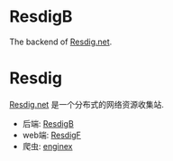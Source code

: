 # ResdigB
The backend of [Resdig.net](https://resdig.net).

# Resdig

[Resdig.net](https://resdig.net) 是一个分布式的网络资源收集站.

 - 后端: [ResdigB](https://github.com/iridesc/ResdigB)
 - web端: [ResdigF](https://github.com/iridesc/ResdigF)
 - 爬虫: [enginex](https://github.com/iridesc/enginex)
